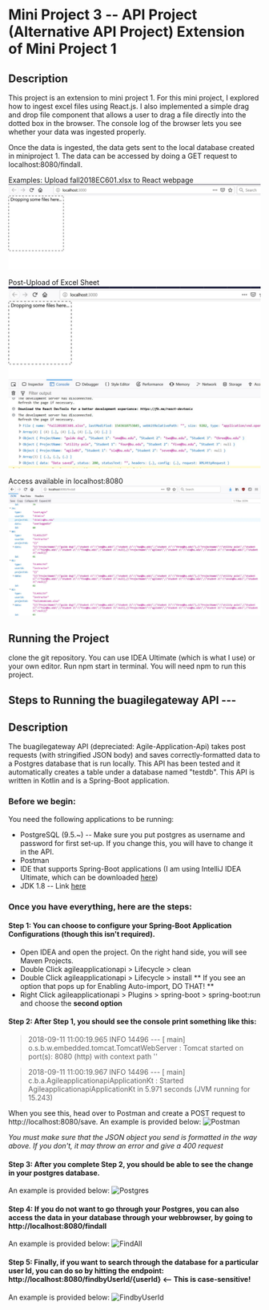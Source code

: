 # Mini Project 3 -- API Project (Alternative API Project) Extension of Mini Project 1

## Description
This project is an extension to mini project 1. For this mini project, I explored how to ingest excel files using React.js. I also implemented a simple drag and drop file component that allows a user to drag a file directly into the dotted box in the browser.
The console log of the browser lets you see whether your data was ingested properly. 

Once the data is ingested, the data gets sent to the local database created in miniproject 1.
The data can be accessed by doing a GET request to localhost:8080/findall.

Examples:
Upload fall2018EC601.xlsx to React webpage
![front](https://github.com/ayshimz/EC601/blob/master/mini_project3/images/draganddrop.JPG)

Post-Upload of Excel Sheet
![post](https://github.com/ayshimz/EC601/blob/master/mini_project3/images/postdragdrop.JPG)

Access available in localhost:8080
![post](https://github.com/ayshimz/EC601/blob/master/mini_project3/images/findall.JPG)

## Running the Project
clone the git repository.
You can use IDEA Ultimate (which is what I use) or your own editor.
Run npm start in terminal. You will need npm to run this project.
















## Steps to Running the buagilegateway API ---

## Description
The buagilegateway API (depreciated: Agile-Application-Api) takes post requests (with stringified JSON body) and saves correctly-formatted data to a Postgres database that is run locally. This API has been tested and it automatically creates a table under a database named "testdb".
This API is written in Kotlin and is a Spring-Boot application.

### Before we begin:
You need the following applications to be running:
* PostgreSQL (9.5.~) -- Make sure you put postgres as username and password for first set-up. If you change this, you will have to change it in the API.
* Postman
* IDE that supports Spring-Boot applications (I am using IntelliJ IDEA Ultimate, which can be downloaded [here](https://www.jetbrains.com/idea/))
* JDK 1.8 -- Link [here](http://www.oracle.com/technetwork/java/javase/downloads/jdk8-downloads-2133151.html)

### Once you have everything, here are the steps:
#### Step 1: You can choose to configure your Spring-Boot Application Configurations (though this isn't required). 
  * Open IDEA and open the project. On the right hand side, you will see Maven Projects.
  * Double Click agileapplicationapi > Lifecycle > clean
  * Double Click agileapplicationapi > Lifecycle > install
  ** If you see an option that pops up for Enabling Auto-import, DO THAT! **
  * Right Click agileapplicationapi > Plugins > spring-boot > spring-boot:run and choose the **second option**

#### Step 2: After Step 1, you should see the console print something like this:
> 2018-09-11 11:00:19.965  INFO 14496 --- [           main] o.s.b.w.embedded.tomcat.TomcatWebServer  : Tomcat started on port(s): 8080 (http) with context path ''
  
> 2018-09-11 11:00:19.967  INFO 14496 --- [           main] c.b.a.AgileapplicationapiApplicationKt   : Started AgileapplicationapiApplicationKt in 5.971 seconds (JVM running for 15.243)
  
When you see this, head over to Postman and create a POST request to http://localhost:8080/save.
An example is provided below:
![Postman](https://github.com/ayshimz/EC601/blob/master/images/miniproject1/postman_POSTreqtoAPI.JPG)

*You must make sure that the JSON object you send is formatted in the way above. If you don't, it may throw an error and give a 400 request*
  
#### Step 3: After you complete Step 2, you should be able to see the change in your postgres database.
An example is provided below:
![Postgres](https://github.com/ayshimz/EC601/blob/master/images/miniproject1/postgres_database.JPG)
  
#### Step 4: If you do not want to go through your Postgres, you can also access the data in your database through your webbrowser, by going to http://localhost:8080/findall
An example is provided below:
![FindAll](https://github.com/ayshimz/EC601/blob/master/images/miniproject1/findAll_demo.JPG)

#### Step 5: Finally, if you want to search through the database for a particular user Id, you can do so by hitting the endpoint: http://localhost:8080/findbyUserId/{userId} <-- This is case-sensitive!
An example is provided below:
![FindbyUserId](https://github.com/ayshimz/EC601/blob/master/images/miniproject1/findbyUserId_demo.JPG)
  
